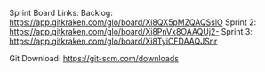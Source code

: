 Sprint Board Links:
	Backlog:  https://app.gitkraken.com/glo/board/Xi8QX5pMZQAQSslO
	Sprint 2: https://app.gitkraken.com/glo/board/Xi8PnVx8OAAQUj2-
	Sprint 3: https://app.gitkraken.com/glo/board/Xi8TyiCFDAAQJSnr

Git Download:
	https://git-scm.com/downloads

	

